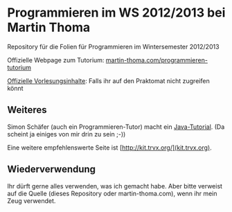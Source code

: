 Programmieren im WS 2012/2013 bei Martin Thoma
==============================================

Repository für die Folien für Programmieren im Wintersemester 2012/2013

Offizielle Webpage zum Tutorium: [martin-thoma.com/programmieren-tutorium](http://martin-thoma.com/programmieren-tutorium/)

[Offizielle Vorlesungsinhalte](http://baldur.iti.uka.de/programmieren/): Falls ihr auf den Praktomat nicht zugreifen könnt

Weiteres
--------

Simon Schäfer (auch ein Programmieren-Tutor) macht ein [Java-Tutorial](https://github.com/sschaef/kit-tut/tree/master/programmieren-2012).
(Da scheint ja einiges von mir drin zu sein ;-))

Eine weitere empfehlenswerte Seite ist [http://kit.trvx.org/](kit.trvx.org).

Wiederverwendung
----------------
Ihr dürft gerne alles verwenden, was ich gemacht habe. Aber bitte
verweist auf die Quelle (dieses Repository oder martin-thoma.com),
wenn ihr mein Zeug verwendet.


